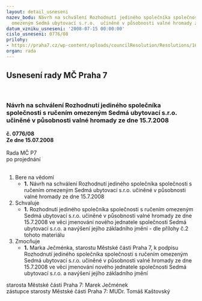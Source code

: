 ```yaml
---
layout: detail_usneseni
nazev_bodu: Návrh na schválení Rozhodnutí jediného společníka společnosti s ručením
  omezeným Sedmá ubytovací s.r.o.  učiněné v působnosti valné hromady ze dne 15.7.2008
datum_vzniku_usneseni: '2008-07-15 00:00:00'
cislo_usneseni: 0776/08
prilohy:
- https://praha7.cz/wp-content/uploads/councilResolution/Resolutions/16997/29-rozhodnut%c3%ad_jedin%c3%a9ho_spole%c4%8dn%c3%adka-_zm%c4%9bna_jednatele.doc
organ: rada
---
```

<div id="ucUsn_pList" class="usn">
	<span><h2>Usnesení rady MČ Praha 7 </h2>
<br></span><div class="standBody">
<span><h3>Návrh na schválení Rozhodnutí jediného společníka společnosti s ručením omezeným Sedmá ubytovací s.r.o.  učiněné v působnosti valné hromady ze dne 15.7.2008</h3></span><div class="center">
		<strong>č. 0776/08</strong><br>
	</div>
<div class="center">
		<strong>Ze dne 15.07.2008</strong><br><br>
	</div>Rada MČ P7<br> po projednání<br><br><ol>
<li>Bere na vědomí<ul><li>
<strong>1.</strong> Návrh na schválení Rozhodnutí jediného společníka společnosti s ručením omezeným Sedmá ubytovací s.r.o. učiněné v působnosti valné hromady ze dne 15.7.2008</li></ul>
</li>
<li>Schvaluje<ul><li>
<strong>1.</strong> Rozhodnutí jediného společníka společnosti s ručením omezeným Sedmá ubytovací s.r.o. učiněné v působnosti valné hromady ze dne 15.7.2008 ve věci jmenování nového jednatele společnosti Sedmá ubytovací s.r.o. a navýšení jejího základního jmění - dle přílohy č.2 tohoto materiálu</li></ul>
</li>
<li>Zmocňuje<ul><li>
<strong>1.</strong> Marka Ječménka, starostu Městské části Praha 7, k podpisu Rozhodnutí jediného společníka společnosti s ručením omezeným Sedmá ubytovací s.r.o. učiněné v působnosti valné hromady ze dne 15.7.2008 ve věci jmenování nového jednatele společnosti Sedmá ubytovací s.r.o. a navýšení jejího základního jmění </li></ul>
</li>
</ol>starosta Městské části Praha 7: Marek Ječmének<br>zástupce starosty Městské části Praha 7: MUDr. Tomáš Kaštovský 
</div>
</div>